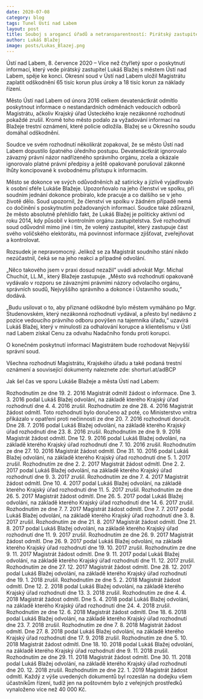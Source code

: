 ```yaml
---
date: 2020-07-08
category: blog
tags: Tunel Ústí nad Labem 
layout: post
title: Souboj s arogancí úřadů a netransparentností: Pirátský zastupitel Lukáš Blažej vyhrál čtyřletý spor s městem Ústí nad Labem.
author: Lukáš Blažej
image: posts/Lukas_Blazej.png
---
```


Ústí nad Labem, 8. července 2020 – Více než čtyřletý spor o poskytnutí informací, který vede pirátský zastupitel Lukáš Blažej s městem Ústí nad Labem, spěje ke konci. Okresní soud v Ústí nad Labem uložil Magistrátu zaplatit odškodnění 65 tisíc korun plus úroky a 18 tisíc korun za náklady řízení.

Město Ústí nad Labem od února 2016 celkem devatenáctkrát odmítlo poskytnout informace o nestandardních odměnách vedoucích odborů Magistrátu, ačkoliv Krajský úřad Ústeckého kraje nezákonné rozhodnutí pokaždé zrušil. Kromě toho město podalo za vyžadování informací na Blažeje trestní oznámení, které policie odložila. Blažej se u Okresního soudu domáhal odškodnění.

Soudce ve svém rozhodnutí několikrát zopakoval, že se město Ústí nad Labem dopustilo špatného úředního postupu. Devatenáctkrát ignorovalo závazný právní názor nadřízeného  správního orgánu, zcela a okázale ignorovalo platné právní předpisy a ještě opakovaně porušoval zákonné lhůty koncipované k svobodnému přístupu k informacím. 

Město se dokonce ve svých odůvodněních až satiricky a jízlivě vyjadřovalo k osobní sféře Lukáše Blažeje. Upozorňovalo na jeho členství ve spolku, při soudním jednání dokonce probíralo, kde pracuje a co dalšího se v jeho životě dělo. Soud upozornil, že členství ve spolku v žádném případě nemá co dočinění s poskytnutím požadovaných informací. Soudce také zdůraznil, že město absolutně přehlídlo fakt, že Lukáš Blažej je politicky aktivní od roku 2014, kdy působil v kontrolním orgánu zastupitelstva. Své rozhodnutí soud odůvodnil mimo jiné i tím, že volený zastupitel, který zastupuje část svého voličského elektorátu, má povinnost informace zjišťovat, zveřejňovat a kontrolovat.

Rozsudek je nepravomocný. Jelikož se za Magistrát soudního stání nikdo nezúčastnil, čeká se na jeho reakci a případné odvolání.

„Něco takového jsem v praxi dosud nezažil“ uvádí advokát Mgr. Michal Chuchút, LL.M., který Blažeje zastupuje. „Město svá rozhodnutí opakovaně vydávalo v rozporu se závaznými právními názory odvolacího orgánu, správních soudů, Nejvyššího správního a dokonce i Ústavního soudu,“ dodává.

„Budu usilovat o to, aby přiznané odškodné bylo městem vymáháno po Mgr. Studenovském, který nezákonná rozhodnutí vydával, a přesto byl nedávno z pozice vedoucího právního odboru povýšen na tajemníka úřadu,“ uzavírá Lukáš Blažej, který v minulosti za odhalování korupce a klientelismu v Ústí nad Labem získal Cenu za odvahu Nadačního fondu proti korupci.

O konečném poskytnutí informací Magistrátem bude rozhodovat Nejvyšší správní soud.

Všechna rozhodnutí Magistrátu, Krajského úřadu a také podaná trestní oznámení a související dokumenty naleznete zde: shorturl.at/adBCP

Jak šel čas ve sporu Lukáše Blažeje a města Ústí nad Labem:

Rozhodnutím ze dne 19. 2. 2016 Magistrát odmítl žádost o informace. Dne 3. 3. 2016 podal Lukáš Blažej odvolání, na základě kterého Krajský úřad rozhodnutí dne 4. 4. 2016 zrušil.
Rozhodnutím ze dne 28. 4. 2016 Magistrát žádost odmítl. Toto rozhodnutí bylo doručeno až poté, co Ministerstvo vnitra přikázalo v opatření proti nečinnosti ze dne 20. 7. 2016 rozhodnutí doručit. Dne 28. 7. 2016 podal Lukáš Blažej odvolání, na základě kterého Krajský úřad rozhodnutí dne 23. 8. 2016 zrušil.
Rozhodnutím ze dne 9. 9. 2016 Magistrát žádost odmítl. Dne 12. 9. 2016 podal Lukáš Blažej odvolání, na základě kterého Krajský úřad rozhodnutí dne 7. 10. 2016 zrušil.
Rozhodnutím ze dne 27. 10. 2016 Magistrát žádost odmítl. Dne 31. 10. 2016 podal Lukáš Blažej odvolání, na základě kterého Krajský úřad rozhodnutí dne 5. 1. 2017 zrušil.
Rozhodnutím ze dne 2. 2. 2017 Magistrát žádost odmítl. Dne 2. 2. 2017 podal Lukáš Blažej odvolání, na základě kterého Krajský úřad rozhodnutí dne 9. 3. 2017 zrušil.
Rozhodnutím ze dne 7. 4. 2017 Magistrát žádost odmítl. Dne 10. 4. 2017 podal Lukáš Blažej odvolání, na základě kterého Krajský úřad rozhodnutí dne 11. 5. 2017 zrušil.
Rozhodnutím ze dne 26. 5. 2017 Magistrát žádost odmítl. Dne 26. 5. 2017 podal Lukáš Blažej odvolání, na základě kterého Krajský úřad rozhodnutí dne 14. 6. 2017 zrušil.
Rozhodnutím ze dne 7. 7. 2017 Magistrát žádost odmítl. Dne 7. 7. 2017 podal Lukáš Blažej odvolání, na základě kterého Krajský úřad rozhodnutí dne 3. 8. 2017 zrušil.
Rozhodnutím ze dne 21. 8. 2017 Magistrát žádost odmítl. Dne 21. 8. 2017 podal Lukáš Blažej odvolání, na základě kterého Krajský úřad rozhodnutí dne 11. 9. 2017 zrušil.
Rozhodnutím ze dne 26. 9. 2017 Magistrát žádost odmítl. Dne 26. 9. 2017 podal Lukáš Blažej odvolání, na základě kterého Krajský úřad rozhodnutí dne 19. 10. 2017 zrušil.
Rozhodnutím ze dne 9. 11. 2017 Magistrát žádost odmítl. Dne 9. 11. 2017 podal Lukáš Blažej odvolání, na základě kterého Krajský úřad rozhodnutí dne 11. 12. 2017 zrušil.
Rozhodnutím ze dne 27. 12. 2017 Magistrát žádost odmítl. Dne 28. 12. 2017 podal Lukáš Blažej odvolání, na základě kterého Krajský úřad rozhodnutí dne 19. 1. 2018 zrušil.
Rozhodnutím ze dne 5. 2. 2018 Magistrát žádost odmítl. Dne 12. 2. 2018 podal Lukáš Blažej odvolání, na základě kterého Krajský úřad rozhodnutí dne 13. 3. 2018 zrušil.
Rozhodnutím ze dne 4. 4. 2018 Magistrát žádost odmítl. Dne 5. 4. 2018 podal Lukáš Blažej odvolání, na základě kterého Krajský úřad rozhodnutí dne 24. 4. 2018 zrušil.
Rozhodnutím ze dne 12. 6. 2018 Magistrát žádost odmítl. Dne 18. 6. 2018 podal Lukáš Blažej odvolání, na základě kterého Krajský úřad rozhodnutí dne 23. 7. 2018 zrušil.
Rozhodnutím ze dne 7. 8. 2018 Magistrát žádost odmítl. Dne 27. 8. 2018 podal Lukáš Blažej odvolání, na základě kterého Krajský úřad rozhodnutí dne 17. 9. 2018 zrušil.
Rozhodnutím ze dne 5. 10. 2018 Magistrát žádost odmítl. Dne 18. 10. 2018 podal Lukáš Blažej odvolání, na základě kterého Krajský úřad rozhodnutí dne 9. 11. 2018 zrušil.
Rozhodnutím ze dne 29. 11. 2018 Magistrát žádost odmítl. Dne 30. 11. 2018 podal Lukáš Blažej odvolání, na základě kterého Krajský úřad rozhodnutí dne 20. 12. 2018 zrušil.
Rozhodnutím ze dne 22. 1. 2019 Magistrát žádost odmítl.
Každý z výše uvedených dokumentů byl rozeslán na dodejku všem účastníkům řízení, tudíž jen na poštovném bylo z veřejných prostředků vynaloženo více než 40 000 Kč.
